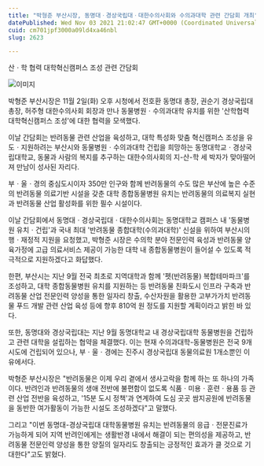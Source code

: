 ```yaml
---
title: "박형준 부산시장, 동명대ㆍ경상국립대ㆍ대한수의사회와 수의과대학 관련 간담회 개최"
datePublished: Wed Nov 03 2021 21:02:47 GMT+0000 (Coordinated Universal Time)
cuid: cm701jpf3000a09ld4xa46nbl
slug: 2623

---
```



산ㆍ학 협력 대학혁신캠퍼스 조성 관련 간담회

![이미지](https://cdn.hashnode.com/res/hashnode/image/upload/v1739251683427/376132d9-61f8-4020-971a-df12e28a9814.jpeg)

박형준 부산시장은 11월 2일(화) 오후 시청에서 전호환 동명대 총장, 권순기 경상국립대 총장, 허주형 대한수의사회 회장과 만나 동물병원ㆍ수의과대학 유치를 위한 '산학협력 대학혁신캠퍼스 조성'에 대한 협력을 모색했다.

이날 간담회는 반려동물 관련 산업을 육성하고, 대학 특성화 맞춤 혁신캠퍼스 조성을 유도ㆍ지원하려는 부산시와 동물병원ㆍ수의과대학 건립을 희망하는 동명대학교ㆍ경상국립대학교, 동물과 사람의 복지를 추구하는 대한수의사회의 지-산-학 세 박자가 맞아떨어져 만남이 성사된 자리다.

부ㆍ울ㆍ경의 중심도시이자 350만 인구와 함께 반려동물의 수도 많은 부산에 높은 수준의 반려동물 의료기반 시설을 갖춘 대학 종합동물병원 유치는 반려동물의 의료복지 실현과 반려동물 산업 활성화를 위한 필수 시설이다.

이날 간담회에서 동명대ㆍ경상국립대ㆍ대한수의사회는 동명대학교 캠퍼스 내 '동물병원 유치ㆍ건립'과 국내 최대 '반려동물 종합대학(수의과대학)' 신설을 위하여 부산시의 행ㆍ재정적 지원을 요청했고, 박형준 시장은 수의학 분야 전문인력 육성과 반려동물 양육가정에 고급 의료서비스 제공이 가능한 대학 내 종합동물병원이 들어설 수 있도록 적극적으로 지원하겠다고 화답했다.

한편, 부산시는 지난 9월 전국 최초로 지역대학과 함께 '펫(반려동물) 복합테마파크'를 조성하고, 대학 종합동물병원 유치를 지원하는 등 반려동물 친화도시 인프라 구축과 반려동물 산업 전문인력 양성을 통한 일자리 창출, 수산자원을 활용한 고부가가치 반려동물 푸드 개발 관련 산업 육성 등에 향후 810억 원 정도를 지원할 계획이라고 밝힌 바 있다.

또한, 동명대와 경상국립대는 지난 9월 동명대학교 내 경상국립대학 동물병원을 건립하고 관련 대학을 설립하는 협약을 체결했다. 이는 현재 수의과대학-동물병원은 전국 9개 시도에 건립되어 있으나, 부ㆍ울ㆍ경에는 진주시 경상국립대 동물의료원 1개소뿐인 이유에서다.

박형준 부산시장은 "반려동물은 이제 우리 곁에서 생사고락을 함께 하는 또 하나의 가족이다. 반려인과 반려동물의 생애 전반에 불편함이 없도록 식품ㆍ미용ㆍ훈련ㆍ용품 등 관련 산업 전반을 육성하고, '15분 도시 정책'과 연계하여 도심 곳곳 쌈지공원에 반려동물을 동반한 여가활동이 가능한 시설도 조성하겠다"고 말했다.

그리고 "이번 동명대-경상국립대 대학동물병원 유치는 반려동물의 응급ㆍ전문진료가 가능하게 되어 지역 반려인에게는 생활반경 내에서 해결이 되는 편의성을 제공하고, 반려동물 전문인력 양성을 통한 양질의 일자리도 창출되는 긍정적인 효과가 클 것으로 기대한다"고도 밝혔다.
